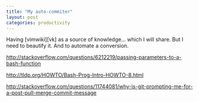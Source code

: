 ```yaml
---
title: "My auto-commiter"
layout: post
categories: productivity
---
```


Having [vimwiki][vk] as a source of knowledge... which I will share. But I need to beautify it. And to automate a conversion.

http://stackoverflow.com/questions/6212219/passing-parameters-to-a-bash-function

http://tldp.org/HOWTO/Bash-Prog-Intro-HOWTO-8.html

http://stackoverflow.com/questions/11744081/why-is-git-prompting-me-for-a-post-pull-merge-commit-message